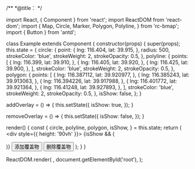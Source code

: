 /**
 *@title：
 */

import React, { Component } from 'react';
import ReactDOM from 'react-dom';
import {
  Map, Circle, Marker, Polygon, Polyline,
} from 'rc-bmap';
import { Button } from 'antd';

class Example extends Component {
  constructor(props) {
    super(props);
    this.state = {
      circle: {
        point: {
          lng: 116.404,
          lat: 39.915,
        },
        radius: 500,
        strokeColor: 'blue',
        strokeWeight: 2,
        strokeOpacity: 0.5,
      },
      polyline: {
        points: [
          {
            lng: 116.399,
            lat: 39.910,
          },
          {
            lng: 116.405,
            lat: 39.920,
          },
          {
            lng: 116.425,
            lat: 39.900,
          },
        ],
        strokeColor: 'blue',
        strokeWeight: 2,
        strokeOpacity: 0.5,
      },
      polygon: {
        points: [
          {
            lng: 116.387112,
            lat: 39.920977,
          }, {
            lng: 116.385243,
            lat: 39.913063,
          },
          {
            lng: 116.394226,
            lat: 39.917988,
          },
          {
            lng: 116.401772,
            lat: 39.921364,
          },
          {
            lng: 116.41248,
            lat: 39.927893,
          },
        ],
        strokeColor: 'blue',
        strokeWeight: 2,
        strokeOpacity: 0.5,
      },
      isShow: false,
    };
  }

  addOverlay = () => {
    this.setState({
      isShow: true,
    });
  }

  removeOverlay = () => {
    this.setState({
      isShow: false,
    });
  }

  render() {
    const {
      circle, polyline, polygon, isShow,
    } = this.state;
    return (
      <div style={{ height: '90vh' }}>
        <Map
          ak="dbLUj1nQTvDvKXkov5fhnH5HIE88RUEO"
          scrollWheelZoom
        >
          {isShow
          && (<div>
            <Circle
              point={circle.point}
              radius={circle.radius}
              strokeColor={circle.strokeColor}
              strokeWeight={circle.strokeWeight}
              strokeOpacity={circle.strokeOpacity}
            />
            <Polyline
              points={polyline.points}
              strokeColor={polyline.strokeColor}
              strokeWeight={polyline.strokeWeight}
              strokeOpacity={polyline.strokeOpacity}
            />
            <Polygon
              points={polygon.points}
              strokeColor={polygon.strokeColor}
              strokeWeight={polygon.strokeWeight}
              strokeOpacity={polygon.strokeOpacity}
            />
            <Marker point={circle.point} />
              </div>
          )}
        </Map>
        <Button onClick={this.addOverlay}>添加覆盖物</Button>
        <Button onClick={this.removeOverlay}>删除覆盖物</Button>
      </div>
    );
  }
}

ReactDOM.render(
  <Example />,
  document.getElementById('root'),
);
